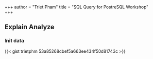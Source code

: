 +++
author = "Triet Pham"
title = "SQL Query for PostreSQL Workshop"
+++

## Explain Analyze
### Init data
{{< gist trietphm 53a85268cbef5a663ee434f50d81743c >}}
